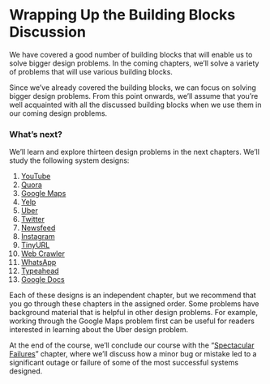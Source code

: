 # Wrapping Up the Building Blocks Discussion

We have covered a good number of building blocks that will enable us to solve bigger design problems. In the coming chapters, we’ll solve a variety of problems that will use various building blocks.

Since we’ve already covered the building blocks, we can focus on solving bigger design problems. From this point onwards, we’ll assume that you’re well acquainted with all the discussed building blocks when we use them in our coming design problems.

### What’s next? <a href="#whats-next-0" id="whats-next-0"></a>

We’ll learn and explore thirteen design problems in the next chapters. We’ll study the following system designs:

1. [YouTube](../design-youtube/system-design-youtube.md)
2. [Quora](../design-quora.md)
3. [Google Maps](../design-google-maps.md)
4. [Yelp](https://www.educative.io/collection/page/10370001/4941429335392256/5264443638546432)
5. [Uber](https://www.educative.io/collection/page/10370001/4941429335392256/6344806557286400)
6. [Twitter](https://www.educative.io/collection/page/10370001/4941429335392256/4687773419700224)
7. [Newsfeed](https://www.educative.io/collection/page/10370001/4941429335392256/4943636425080832)
8. [Instagram](https://www.educative.io/collection/page/10370001/4941429335392256/5206574926921728)
9. [TinyURL](https://www.educative.io/collection/page/10370001/4941429335392256/6627189651144704)
10. [Web Crawler](https://www.educative.io/collection/page/10370001/4941429335392256/4695113376989184)
11. [WhatsApp](https://www.educative.io/collection/page/10370001/4941429335392256/6538438514049024)
12. [Typeahead](https://www.educative.io/collection/page/10370001/4941429335392256/4981044919140352)
13. [Google Docs](https://www.educative.io/collection/page/10370001/4941429335392256/5540995072000000)

Each of these designs is an independent chapter, but we recommend that you go through these chapters in the assigned order. Some problems have background material that is helpful in other design problems. For example, working through the Google Maps problem first can be useful for readers interested in learning about the Uber design problem.

At the end of the course, we’ll conclude our course with the “[Spectacular Failures](https://www.educative.io/collection/page/10370001/4941429335392256/6503055815606272)” chapter, where we’ll discuss how a minor bug or mistake led to a significant outage or failure of some of the most successful systems designed.
